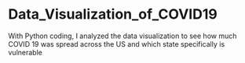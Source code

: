 # Data_Visualization_of_COVID19
With Python coding, I analyzed the data visualization to see how much COVID 19 was spread across the US and which state specifically is vulnerable
